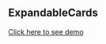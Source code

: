 ## ExpandableCards

[Click here to see demo](https://tayl-amber.github.io/WebMiniProjects/ExpandableCards)

